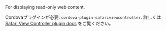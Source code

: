 
For displaying read-only web content.

Cordovaプラグインが必要: `cordova-plugin-safariviewcontroller`. 詳しくは [Safari View Controller plugin docs](https://github.com/EddyVerbruggen/cordova-plugin-safariviewcontroller) をご覧ください。
